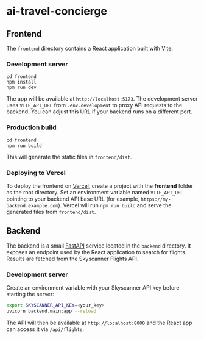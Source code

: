 # ai-travel-concierge


## Frontend

The `frontend` directory contains a React application built with [Vite](https://vitejs.dev/).

### Development server

```
cd frontend
npm install
npm run dev
```

The app will be available at `http://localhost:5173`.
The development server uses `VITE_API_URL` from `.env.development` to proxy API
requests to the backend. You can adjust this URL if your backend runs on a
different port.

### Production build

```
cd frontend
npm run build
```

This will generate the static files in `frontend/dist`.

### Deploying to Vercel

To deploy the frontend on [Vercel](https://vercel.com), create a project with
the **frontend** folder as the root directory. Set an environment variable named
`VITE_API_URL` pointing to your backend API base URL (for example,
`https://my-backend.example.com`). Vercel will run `npm run build` and serve the
generated files from `frontend/dist`.

## Backend

The backend is a small [FastAPI](https://fastapi.tiangolo.com/) service located
in the `backend` directory. It exposes an endpoint used by the React
application to search for flights. Results are fetched from the Skyscanner
Flights API.

### Development server

Create an environment variable with your Skyscanner API key before starting the
server:

```bash
export SKYSCANNER_API_KEY=<your_key>
uvicorn backend.main:app --reload
```

The API will then be available at `http://localhost:8000` and the React app can
access it via `/api/flights`.
